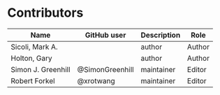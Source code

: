# Contributors

Name                           | GitHub user | Description | Role
---                            | ---         | --- | ---
Sicoli, Mark A.                |  | author | Author
Holton, Gary                   |  | author | Author
Simon J. Greenhill             | @SimonGreenhill | maintainer | Editor
Robert Forkel            | @xrotwang | maintainer | Editor

